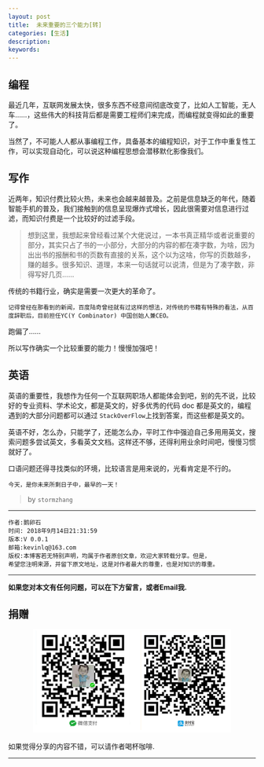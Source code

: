 ```yaml
---
layout: post
title:  未来重要的三个能力[转]
categories: [生活]
description: 
keywords: 
---
```



## 编程

最近几年，互联网发展太快，很多东西不经意间彻底改变了，比如人工智能，无人车……，这些伟大的科技背后都是需要工程师们来完成，而编程就变得如此的重要了。

当然了，不可能人人都从事编程工作，具备基本的编程知识，对于工作中重复性工作，可以实现自动化，可以说这种编程思想会潜移默化影像我们。

## 写作

近两年，知识付费比较火热，未来也会越来越普及。之前是信息缺乏的年代，随着智能手机的普及，我们接触到的信息呈现爆炸式增长，因此很需要对信息进行过滤，而知识付费是一个比较好的过滤手段。

>想到这里，我想起来曾经看过某个大佬说过，一本书真正精华或者说重要的部分，其实只占了书的一小部分，大部分的内容的都在凑字数，为啥，因为出出书的报酬和书的页数有直接的关系，这个以为这啥，你写的页数越多，赚的越多。很多知识、道理，本来一句话就可以说清，但是为了凑字数，非得写好几页……

传统的书籍行业，确实是需要一次更大的革命了。

```
记得曾经在那看到的新闻，百度陆奇曾经就有过这样的想法，对传统的书籍有特殊的看法，从百度辞职后，目前担任YC(Y Combinator) 中国创始人兼CEO。
```

跑偏了……

所以写作确实一个比较重要的能力！慢慢加强吧！

## 英语

英语的重要性，我想作为任何一个互联网职场人都能体会到吧，别的先不说，比较好的专业资料、学术论文，都是英文的，好多优秀的代码 doc 都是英文的，编程遇到的大部分问题都可以通过 `StackOverFlow`上找到答案，而这些都是英文的。

英语不好，怎么办，只能学了，还能怎么办，平时工作中强迫自己多用用英文，搜索问题多尝试英文，多看英文文档。这样还不够，还得利用业余时间吧，慢慢习惯就好了。

口语问题还得寻找类似的环境，比较语言是用来说的，光看肯定是不行的。

```
今天，是你未来所剩日子中，最早的一天！
```


>by `stormzhang`

******

    作者:鹅卵石
    时间: 2018年9月14日21:31:59
    版本:V 0.0.1
    邮箱:kevinlq@163.com
	版权:本博客若无特别声明，均属于作者原创文章，欢迎大家转载分享。但是，
	希望您注明来源，并留下原文地址，这是对作者最大的尊重，也是对知识的尊重。

<!-- more -->


---

**如果您对本文有任何问题，可以在下方留言，或者Email我.**

## 捐赠

<center>
<img src="/res/img/myCode.png" width="80%" height="80%" />
</center>

如果觉得分享的内容不错，可以请作者喝杯咖啡.

---
